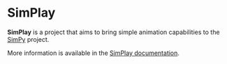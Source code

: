 # SimPlay

**SimPlay** is a project that aims to bring simple animation capabilities to the [SimPy](https://simpy.readthedocs.io/en/latest/) project.

More information is available in the [SimPlay documentation](https://simplay.readthedocs.io/en/latest/index.html).